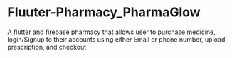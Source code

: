 # Fluuter-Pharmacy_PharmaGlow
A flutter and firebase pharmacy that allows user to purchase medicine, login/Signup to their accounts using either Email or phone number, upload prescription, and checkout
